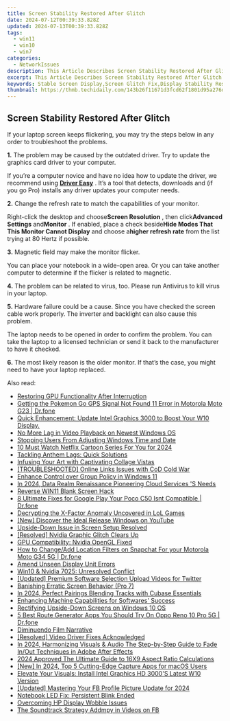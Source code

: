 ```yaml
---
title: Screen Stability Restored After Glitch
date: 2024-07-12T00:39:33.828Z
updated: 2024-07-13T00:39:33.828Z
tags:
  - win11
  - win10
  - win7
categories:
  - NetworkIssues
description: This Article Describes Screen Stability Restored After Glitch
excerpt: This Article Describes Screen Stability Restored After Glitch
keywords: Stable Screen Display,Screen Glitch Fix,Display Stability Restoration,Fix Screen Instability,Recovering Display Performance,Glitch Resolution for Screens,Improved Screen Stability
thumbnail: https://thmb.techidaily.com/143b26f11671d3fcd62f1801d95a276dc9ebb60e21671842dafed2c03929e7c2.jpg
---
```


## Screen Stability Restored After Glitch

 If your laptop screen keeps flickering, you may try the steps below in any order to troubleshoot the problems.

**1.** The problem may be caused by the outdated driver. Try to update the graphics card driver to your computer.

 If you’re a computer novice and have no idea how to update the driver, we recommend using [**Driver Easy**](https://tools.techidaily.com/drivereasy/download/) . It’s a tool that detects, downloads and (if you go Pro) installs any driver updates your computer needs.

**2.** Change the refresh rate to match the capabilities of your monitor.

 Right-click the desktop and choose**Screen Resolution** , then click**Advanced Settings** and**Monitor** . If enabled, place a check beside**Hide Modes That This Monitor Cannot Display** and choose a**higher refresh rate** from the list trying at 80 Hertz if possible.

**3.** Magnetic field may make the monitor flicker.

 You can place your notebook in a wide-open area. Or you can take another computer to determine if the flicker is related to magnetic.

**4.** The problem can be related to virus, too. Please run Antivirus to kill virus in your laptop.

**5.** Hardware failure could be a cause. Since you have checked the screen cable work properly. The inverter and backlight can also cause this problem.

 The laptop needs to be opened in order to confirm the problem. You can take the laptop to a licensed technician or send it back to the manufacturer to have it checked.

**6.** The most likely reason is the older monitor. If that’s the case, you might need to have your laptop replaced.

<ins class="adsbygoogle"
     style="display:block"
     data-ad-format="autorelaxed"
     data-ad-client="ca-pub-7571918770474297"
     data-ad-slot="1223367746"></ins>



<ins class="adsbygoogle"
     style="display:block"
     data-ad-client="ca-pub-7571918770474297"
     data-ad-slot="8358498916"
     data-ad-format="auto"
     data-full-width-responsive="true"></ins>



<span class="atpl-alsoreadstyle">Also read:</span>
<div><ul>
<li><a href="https://network-issues.techidaily.com/restoring-gpu-functionality-after-interruption/"><u>Restoring GPU Functionality After Interruption</u></a></li>
<li><a href="https://android-location.techidaily.com/getting-the-pokemon-go-gps-signal-not-found-11-error-in-motorola-moto-g23-drfone-by-drfone-virtual/"><u>Getting the Pokemon Go GPS Signal Not Found 11 Error in Motorola Moto G23 | Dr.fone</u></a></li>
<li><a href="https://network-issues.techidaily.com/quick-enhancement-update-intel-graphics-3000-to-boost-your-w10-display/"><u>Quick Enhancement: Update Intel Graphics 3000 to Boost Your W10 Display.</u></a></li>
<li><a href="https://network-issues.techidaily.com/no-more-lag-in-video-playback-on-newest-windows-os/"><u>No More Lag in Video Playback on Newest Windows OS</u></a></li>
<li><a href="https://win11.techidaily.com/stopping-users-from-adjusting-windows-time-and-date/"><u>Stopping Users From Adjusting Windows Time and Date</u></a></li>
<li><a href="https://animation-videos.techidaily.com/10-must-watch-netflix-cartoon-series-for-you-for-2024/"><u>10 Must Watch Netflix Cartoon Series For You for 2024</u></a></li>
<li><a href="https://network-issues.techidaily.com/tackling-anthem-lags-quick-solutions/"><u>Tackling Anthem Lags: Quick Solutions</u></a></li>
<li><a href="https://extra-information.techidaily.com/infusing-your-art-with-captivating-collage-vistas/"><u>Infusing Your Art with Captivating Collage Vistas</u></a></li>
<li><a href="https://network-issues.techidaily.com/troubleshooted-online-links-issues-with-cod-cold-war/"><u>[TROUBLESHOOTED] Online Links Issues with CoD Cold War</u></a></li>
<li><a href="https://win11-tips.techidaily.com/enhance-control-over-group-policy-in-windows-11/"><u>Enhance Control over Group Policy in Windows 11</u></a></li>
<li><a href="https://fox-boxes.techidaily.com/in-2024-data-realm-renaissance-pioneering-cloud-services-s-needs/"><u>In 2024, Data Realm Renaissance  Pioneering Cloud Services 'S Needs</u></a></li>
<li><a href="https://network-issues.techidaily.com/reverse-win11-blank-screen-hack/"><u>Reverse WIN11 Blank Screen Hack</u></a></li>
<li><a href="https://howto.techidaily.com/8-ultimate-fixes-for-google-play-your-poco-c50-isnt-compatible-drfone-by-drfone-fix-android-problems-fix-android-problems/"><u>8 Ultimate Fixes for Google Play Your Poco C50 Isnt Compatible | Dr.fone</u></a></li>
<li><a href="https://network-issues.techidaily.com/decrypting-the-x-factor-anomaly-uncovered-in-lol-games/"><u>Decrypting the X-Factor Anomaly Uncovered in LoL Games</u></a></li>
<li><a href="https://youtube-clips.techidaily.com/new-discover-the-ideal-release-windows-on-youtube/"><u>[New] Discover the Ideal Release Windows on YouTube</u></a></li>
<li><a href="https://network-issues.techidaily.com/upside-down-issue-in-screen-setup-resolved/"><u>Upside-Down Issue in Screen Setup Resolved</u></a></li>
<li><a href="https://network-issues.techidaily.com/resolved-nvidia-graphic-glitch-clears-up/"><u>[Resolved] Nvidia Graphic Glitch Clears Up</u></a></li>
<li><a href="https://network-issues.techidaily.com/gpu-compatibility-nvidia-opengl-fixed/"><u>GPU Compatibility: Nvidia OpenGL Fixed</u></a></li>
<li><a href="https://location-social.techidaily.com/how-to-changeadd-location-filters-on-snapchat-for-your-motorola-moto-g34-5g-drfone-by-drfone-virtual-android/"><u>How to Change/Add Location Filters on Snapchat For your Motorola Moto G34 5G | Dr.fone</u></a></li>
<li><a href="https://network-issues.techidaily.com/amend-unseen-display-unit-errors/"><u>Amend Unseen Display Unit Errors</u></a></li>
<li><a href="https://network-issues.techidaily.com/win10-and-nvidia-7025-unresolved-conflict/"><u>Win10 & Nvidia 7025: Unresolved Conflict</u></a></li>
<li><a href="https://extra-skills.techidaily.com/updated-premium-software-selection-upload-videos-for-twitter/"><u>[Updated] Premium Software Selection  Upload Videos for Twitter</u></a></li>
<li><a href="https://network-issues.techidaily.com/banishing-erratic-screen-behavior-pro-7/"><u>Banishing Erratic Screen Behavior (Pro 7)</u></a></li>
<li><a href="https://extra-approaches.techidaily.com/in-2024-perfect-pairings-blending-tracks-with-cubase-essentials/"><u>In 2024, Perfect Pairings  Blending Tracks with Cubase Essentials</u></a></li>
<li><a href="https://network-issues.techidaily.com/enhancing-machine-capabilities-for-softwares-success/"><u>Enhancing Machine Capabilities for Softwares' Success</u></a></li>
<li><a href="https://network-issues.techidaily.com/rectifying-upside-down-screens-on-windows-10-os/"><u>Rectifying Upside-Down Screens on Windows 10 OS</u></a></li>
<li><a href="https://location-fake.techidaily.com/5-best-route-generator-apps-you-should-try-on-oppo-reno-10-pro-5g-drfone-by-drfone-virtual-android/"><u>5 Best Route Generator Apps You Should Try On Oppo Reno 10 Pro 5G | Dr.fone</u></a></li>
<li><a href="https://vp-tips.techidaily.com/diminuendo-film-narrative/"><u>Diminuendo Film Narrative</u></a></li>
<li><a href="https://network-issues.techidaily.com/resolved-video-driver-fixes-acknowledged/"><u>[Resolved] Video Driver Fixes Acknowledged</u></a></li>
<li><a href="https://audio-editing.techidaily.com/in-2024-harmonizing-visuals-and-audio-the-step-by-step-guide-to-fade-inout-techniques-in-adobe-after-effects/"><u>In 2024, Harmonizing Visuals & Audio The Step-by-Step Guide to Fade In/Out Techniques in Adobe After Effects</u></a></li>
<li><a href="https://video-creation-software.techidaily.com/2024-approved-the-ultimate-guide-to-16x9-aspect-ratio-calculations/"><u>2024 Approved The Ultimate Guide to 16X9 Aspect Ratio Calculations</u></a></li>
<li><a href="https://video-screen-grab.techidaily.com/new-in-2024-top-5-cutting-edge-capture-apps-for-macos-users/"><u>[New] In 2024, Top 5 Cutting-Edge Capture Apps for macOS Users</u></a></li>
<li><a href="https://network-issues.techidaily.com/1719974781638-elevate-your-visuals-install-intel-graphics-hd-3000s-latest-w10-version/"><u>Elevate Your Visuals: Install Intel Graphics HD 3000'S Latest W10 Version</u></a></li>
<li><a href="https://facebook-clips.techidaily.com/updated-mastering-your-fb-profile-picture-update-for-2024/"><u>[Updated] Mastering Your FB Profile Picture Update for 2024</u></a></li>
<li><a href="https://network-issues.techidaily.com/notebook-led-fix-persistent-blink-ended/"><u>Notebook LED Fix: Persistent Blink Ended</u></a></li>
<li><a href="https://network-issues.techidaily.com/overcoming-hp-display-wobble-issues/"><u>Overcoming HP Display Wobble Issues</u></a></li>
<li><a href="https://facebook-video-files.techidaily.com/the-soundtrack-strategy-addmpy-in-videos-on-fb/"><u>The Soundtrack Strategy  Addmpy in Videos on FB</u></a></li>
</ul></div>
